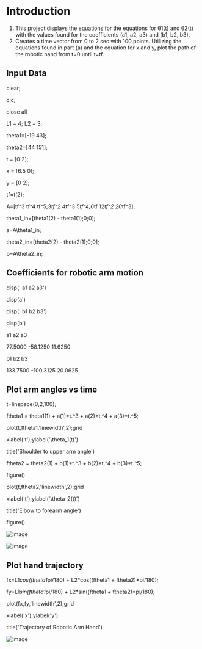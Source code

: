 # Introduction
1. This project displays the equations for the equations for θ1(t) and θ2(t) with the values found for the coefficients (a1, a2, a3) and (b1, b2, b3).
2. Creates a time vector from 0 to 2 sec with 100 points. Utilizing the equations found in part (a) and the equation for x and y, plot the path of the robotic hand from t=0 until t=tf.

## Input Data

clear;

clc;

close all

L1 = 4; L2 = 3;

theta1=[-19 43];

theta2=[44 151];

t = [0 2];

x = [6.5 0];

y = [0 2];

tf=t(2);

A=[tf^3 tf^4 tf^5;3*tf^2 4*tf^3 5*tf^4;6*tf 12*tf^2 20*tf^3];

theta1_in=[theta1(2) - theta1(1);0;0];

a=A\theta1_in;

theta2_in=[theta2(2) - theta2(1);0;0];

b=A\theta2_in;

## Coefficients for robotic arm motion

disp(' a1 a2 a3')

disp(a')

disp(' b1 b2 b3')

disp(b')

 a1 a2 a3
 
 77.5000 -58.1250 11.6250
 
 b1 b2 b3
 
 133.7500 -100.3125 20.0625
 

## Plot arm angles vs time

t=linspace(0,2,100);

ftheta1 = theta1(1) + a(1)*t.^3 + a(2)*t.^4 + a(3)*t.^5;

plot(t,ftheta1,'linewidth',2);grid

xlabel('t');ylabel('\theta_1(t)')

title('Shoulder to upper arm angle')

ftheta2 = theta2(1) + b(1)*t.^3 + b(2)*t.^4 + b(3)*t.^5;

figure()

plot(t,ftheta2,'linewidth',2);grid

xlabel('t');ylabel('\theta_2(t)')

title('Elbow to forearm angle')

figure()

![image](https://github.com/fsalaita/RobotArmSimulation/assets/146680465/046a34ed-1eb8-4101-95dc-c519cea64fb8)

![image](https://github.com/fsalaita/RobotArmSimulation/assets/146680465/1ab98242-bc5a-4407-942d-4ee5a69cbd20)

## Plot hand trajectory

fx=L1*cos(ftheta1*pi/180) + L2*cos((ftheta1 + ftheta2)*pi/180);

fy=L1*sin(ftheta1*pi/180) + L2*sin((ftheta1 + ftheta2)*pi/180);

plot(fx,fy,'linewidth',2);grid

xlabel('x');ylabel('y')

title('Trajectory of Robotic Arm Hand')

![image](https://github.com/fsalaita/RobotArmSimulation/assets/146680465/3b598d35-5c99-4a07-a431-e29bdf289c9d)


